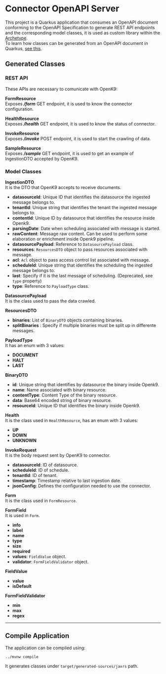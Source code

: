 # Connector OpenAPI Server

This project is a Quarkus application that consumes an OpenAPI document conforming to the OpenAPI Specification to generate REST API endpoints and the corresponding model classes, it is used as custom library within the [Archetype](../archetype).  
To learn how classes can be generated from an OpenAPI document in Quarkus, [see this](https://docs.quarkiverse.io/quarkus-openapi-generator/dev/server.html).

## Generated Classes

### REST API

These APIs are necessary to comunicate with OpenK9:

**FormResource**  
Exposes **_/form_** GET endpoint, it is used to know the connector configuration.

**HealthResource**  
Exposes **_/health_** GET endpoint, it is used to know the status of connector.

**InvokeResource**  
Exposes **_/invoke_** POST endpoint, it is used to start the crawling of data.

**SampleResource**  
Exposes **_/sample_** GET endpoint, it is used to get an example of IngestionDTO accepted by OpenK9.

### Model Classes

**IngestionDTO**  
It is the DTO that OpenK9 accepts to receive documents.
- **datasourceId**: Unique ID that identifies the datasource the ingested message belongs to.
- **tenantId**: Unique string that identifies the tenant the ingested message belongs to.
- **contentId**: Unique ID by datasource that identifies the resource inside Openk9.
- **parsingDate**: Date when scheduling associated with message is started.
- **rawContent**: Message raw content. Can be used to perform some elaboration or enrichment inside Openk9 pipeline.
- **datasourcePayload**: Reference to `DatasourcePayload` class.
- **resources**: `ResourcesDTO` object to pass resources associated with message.
- **acl**: `Acl` object to pass access control list associated with message.
- **scheduleId**: Unique string that identifies the scheduling the ingested message belongs to.
- **last**: Specify if it is the last message of scheduling. (Deprecated, see `type` property)
- **type**: Reference to `PayloadType` class.

**DatasourcePayload**  
It is the class used to pass the data crawled.

**ResourcesDTO**
- **binaries**: List of `BinaryDTO` objects containing binaries.
- **splitBinaries** : Specify if multiple binaries must be split up in differente messages.

**PayloadType**  
It has an enum with 3 values:
- **DOCUMENT**
- **HALT**
- **LAST**

**BinaryDTO**
- **id**: Unique string that identifies by datasource the binary inside Openk9.
- **name**: Name associated with binary resource.
- **contentType**: Content Type of the binary resource.
- **data**: Base64 encoded string of binary resource.
- **resourceId**: Unique ID that identifies the binary inside Openk9.

**Health**  
It is the class used in `HealthResource`, has an enum with 3 values:
- **UP**
- **DOWN**
- **UNKNOWN**

**InvokeRequest**  
It is the body request sent by OpenK9 to connector.
- **datasourceId**: ID of datasource.
- **scheduleId**: ID of schedule.
- **tenantId**: ID of tenant.
- **timestamp**: Timestamp relative to last ingestion date.
- **jsonConfig**: Defines the configuration needed to use the connector.

**Form**  
It is the class used in `FormResource`.

**FormField**  
It is used in `Form`.
- **info**
- **label**
- **name**
- **type**
- **size**
- **required**
- **values**: `FieldValue` object.
- **validator**: `FormFieldValidator` object.

**FieldValue**
- **value**
- **isDefault**

**FormFieldValidator**
- **min**
- **max**
- **regex**

---

## Compile Application

The application can be compiled using:

```shell
../mvnw compile
```

It generates classes under `target/generated-sources/jaxrs` path.